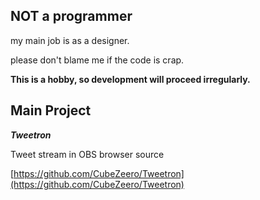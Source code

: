 ## NOT a programmer

my main job is as a designer.

please don't blame me if the code is crap. 

**This is a hobby, so development will proceed irregularly.**

## Main Project

_**Tweetron**_

Tweet stream in OBS browser source

[https://github.com/CubeZeero/Tweetron](https://github.com/CubeZeero/Tweetron)
